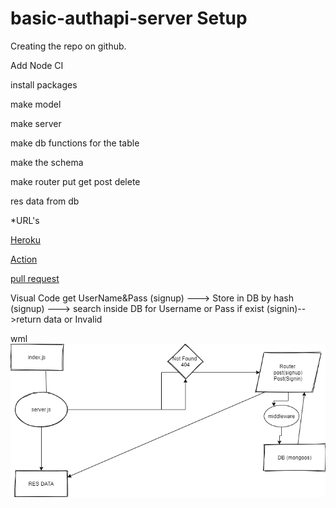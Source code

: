 # basic-authapi-server Setup


Creating the repo on github.

Add Node CI

install packages

make model

make server

make db functions for the table

make the schema

make router put get post delete

res data from db

*URL's

[Heroku](https://ayoub-basic-auth.herokuapp.com/signup) 

[Action](https://github.com/ayoubkandah/data-structures-and-algorithms/actions)

[pull request](https://github.com/ayoubkandah/basic-auth/pull/1)

Visual Code
get UserName&Pass (signup)  ---> Store in DB by hash (signup)  ---> search inside DB for Username or Pass if exist (signin)-->return data or Invalid

wml
![aaa](./asset/lab06.png)
